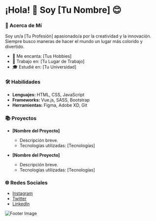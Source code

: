 # ¡Hola! 🌟 Soy [Tu Nombre] 😊

### 🎨 Acerca de Mí

Soy un/a [Tu Profesión] apasionado/a por la creatividad y la innovación. Siempre busco maneras de hacer el mundo un lugar más colorido y divertido.

- 🎨 Me encanta: [Tus Hobbies]
- 💼 Trabajo en: [Tu Lugar de Trabajo]
- 🎓 Estudié en: [Tu Universidad]

### 🛠️ Habilidades

- **Lenguajes:** HTML, CSS, JavaScript
- **Frameworks:** Vue.js, SASS, Bootstrap
- **Herramientas:** Figma, Adobe XD, Git

### 📚 Proyectos

- **[Nombre del Proyecto]**
  - Descripción breve.
  - Tecnologías utilizadas: [Tecnologías]

- **[Nombre del Proyecto]**
  - Descripción breve.
  - Tecnologías utilizadas: [Tecnologías]

### 🌐 Redes Sociales

- [Instagram](https://instagram.com/tu-usuario)
- [Twitter](https://twitter.com/tu-usuario)
- [LinkedIn](https://linkedin.com/in/tu-usuario)

![Footer Image](https://example.com/tu-imagen-de-footer.jpg)

